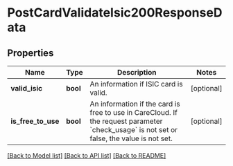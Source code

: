 # PostCardValidateIsic200ResponseData

## Properties
Name | Type | Description | Notes
------------ | ------------- | ------------- | -------------
**valid_isic** | **bool** | An information if ISIC card is valid. | [optional] 
**is_free_to_use** | **bool** | An information if the card is free to use in CareCloud. If the request parameter &#x60;check_usage&#x60; is not set or false, the value is not set. | [optional] 

[[Back to Model list]](../../README.md#documentation-for-models) [[Back to API list]](../../README.md#documentation-for-api-endpoints) [[Back to README]](../../README.md)

